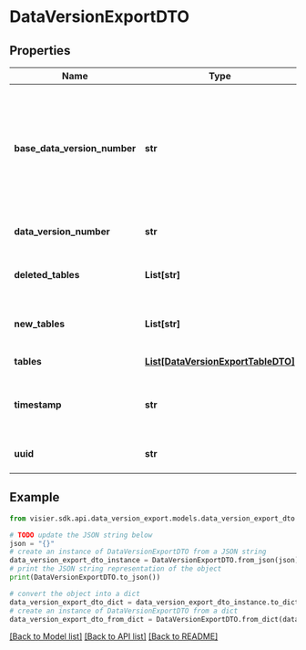 # DataVersionExportDTO


## Properties

Name | Type | Description | Notes
------------ | ------------- | ------------- | -------------
**base_data_version_number** | **str** | The baseline data version number for which the export was generated. If specified, the export is a delta of the differences between &#x60;dateVersionNumber&#x60; and &#x60;baseDataVersionNumber&#x60;. If empty, a full export is generated for &#x60;dataVersionNumber&#x60;. | [optional] 
**data_version_number** | **str** | The data version number for which the export was generated. | [optional] 
**deleted_tables** | **List[str]** | Tables that do not exist in &#x60;dataVersionNumber&#x60; but did exist in &#x60;baseDataVersionNumber&#x60;. | [optional] 
**new_tables** | **List[str]** | Tables that exist in &#x60;dataVersionNumber&#x60; but did not exist in &#x60;baseDataVersionNumber&#x60;. | [optional] 
**tables** | [**List[DataVersionExportTableDTO]**](DataVersionExportTableDTO.md) | Information about the tables in the export. | [optional] 
**timestamp** | **str** | The date that the data version export was generated, in milliseconds since 1970-01-01T00:00:00Z. | [optional] 
**uuid** | **str** | The unique identifier of the data version export. Must be a valid UUID. | [optional] 

## Example

```python
from visier.sdk.api.data_version_export.models.data_version_export_dto import DataVersionExportDTO

# TODO update the JSON string below
json = "{}"
# create an instance of DataVersionExportDTO from a JSON string
data_version_export_dto_instance = DataVersionExportDTO.from_json(json)
# print the JSON string representation of the object
print(DataVersionExportDTO.to_json())

# convert the object into a dict
data_version_export_dto_dict = data_version_export_dto_instance.to_dict()
# create an instance of DataVersionExportDTO from a dict
data_version_export_dto_from_dict = DataVersionExportDTO.from_dict(data_version_export_dto_dict)
```
[[Back to Model list]](../README.md#documentation-for-models) [[Back to API list]](../README.md#documentation-for-api-endpoints) [[Back to README]](../README.md)


